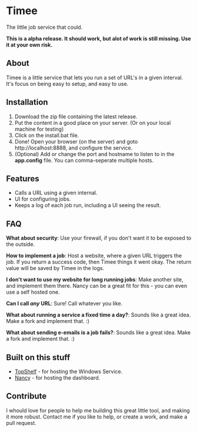 Timee
=====
The little job service that could. 
 
**This is a alpha release. It should work, but alot of work is still missing. Use it at your own risk.**

About
-----
Timee is a little service that lets you run a set of URL's in a given interval. It's focus on being easy to setup, and easy to use.

Installation
------------
1. Download the zip file containing the latest release. 
2. Put the content in a good place on your server. (Or on your local machine for testing)
3. Click on the install.bat file.
4. Done! Open your browser (on the server) and goto http://localhost:8888, and configure the service.
5. (Optional) Add or change the port and hostname to listen to in the __app.config__ file. You can comma-seperate multiple hosts.

Features
--------
* Calls a URL using a given internal.
* UI for configuring jobs.
* Keeps a log of each job run, including a UI seeing the result.

FAQ
---

**What about security**:
Use your firewall, if you don't want it to be exposed to the outside.

**How to implement a job**:
Host a website, where a given URL triggers the job. If you return a success code, then Timee things it went okay. The return value will be saved by Timee in the logs.

**I don't want to use my website for long running jobs**:
Make another site, and implement them there. Nancy can be a great fit for this - you can even use a self hosted one.

**Can I call _any_ URL**:
Sure! Call whatever you like.

**What about running a service a fixed time a day?**:
Sounds like a great idea. Make a fork and implement that. :)

**What about sending e-emails is a job fails?**:
Sounds like a great idea. Make a fork and implement that. :)

Built on this stuff
--------------------
* [TopShelf](http://topshelf-project.com/) - for hosting the Windows Service.
* [Nancy](http://nancyfx.org/) - for hosting the dashboard.

Contribute
----------
I whould love for people to help me building this great little tool, and making it more robust. Contact me if you like to help, or create a work, and make a pull request.